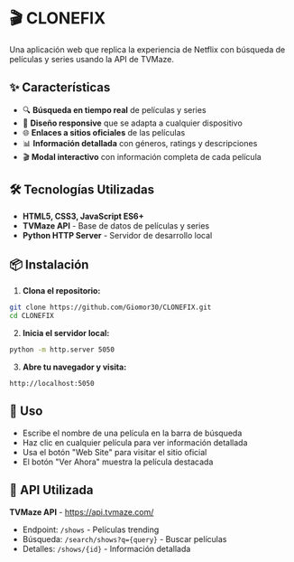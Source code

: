 # 🎬 CLONEFIX

Una aplicación web que replica la experiencia de Netflix con búsqueda de películas y series usando la API de TVMaze.

## ✨ Características

- 🔍 **Búsqueda en tiempo real** de películas y series
- 📱 **Diseño responsive** que se adapta a cualquier dispositivo
- 🌐 **Enlaces a sitios oficiales** de las películas
- 📊 **Información detallada** con géneros, ratings y descripciones
- 🎬 **Modal interactivo** con información completa de cada película

## 🛠️ Tecnologías Utilizadas

- **HTML5, CSS3, JavaScript ES6+**
- **TVMaze API** - Base de datos de películas y series
- **Python HTTP Server** - Servidor de desarrollo local

## 📦 Instalación

1. **Clona el repositorio:**
```bash
git clone https://github.com/Giomor30/CLONEFIX.git
cd CLONEFIX
```

2. **Inicia el servidor local:**
```bash
python -m http.server 5050
```

3. **Abre tu navegador y visita:**
```
http://localhost:5050
```

## 🎯 Uso

- Escribe el nombre de una película en la barra de búsqueda
- Haz clic en cualquier película para ver información detallada
- Usa el botón "Web Site" para visitar el sitio oficial
- El botón "Ver Ahora" muestra la película destacada

## 🔧 API Utilizada

**TVMaze API** - https://api.tvmaze.com/
- Endpoint: `/shows` - Películas trending
- Búsqueda: `/search/shows?q={query}` - Buscar películas
- Detalles: `/shows/{id}` - Información detallada
